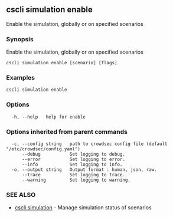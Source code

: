 ## cscli simulation enable

Enable the simulation, globally or on specified scenarios

### Synopsis

Enable the simulation, globally or on specified scenarios

```
cscli simulation enable [scenario] [flags]
```

### Examples

```
cscli simulation enable
```

### Options

```
  -h, --help   help for enable
```

### Options inherited from parent commands

```
  -c, --config string   path to crowdsec config file (default "/etc/crowdsec/config.yaml")
      --debug           Set logging to debug.
      --error           Set logging to error.
      --info            Set logging to info.
  -o, --output string   Output format : human, json, raw.
      --trace           Set logging to trace.
      --warning         Set logging to warning.
```

### SEE ALSO

* [cscli simulation](cscli_simulation.md)	 - Manage simulation status of scenarios


